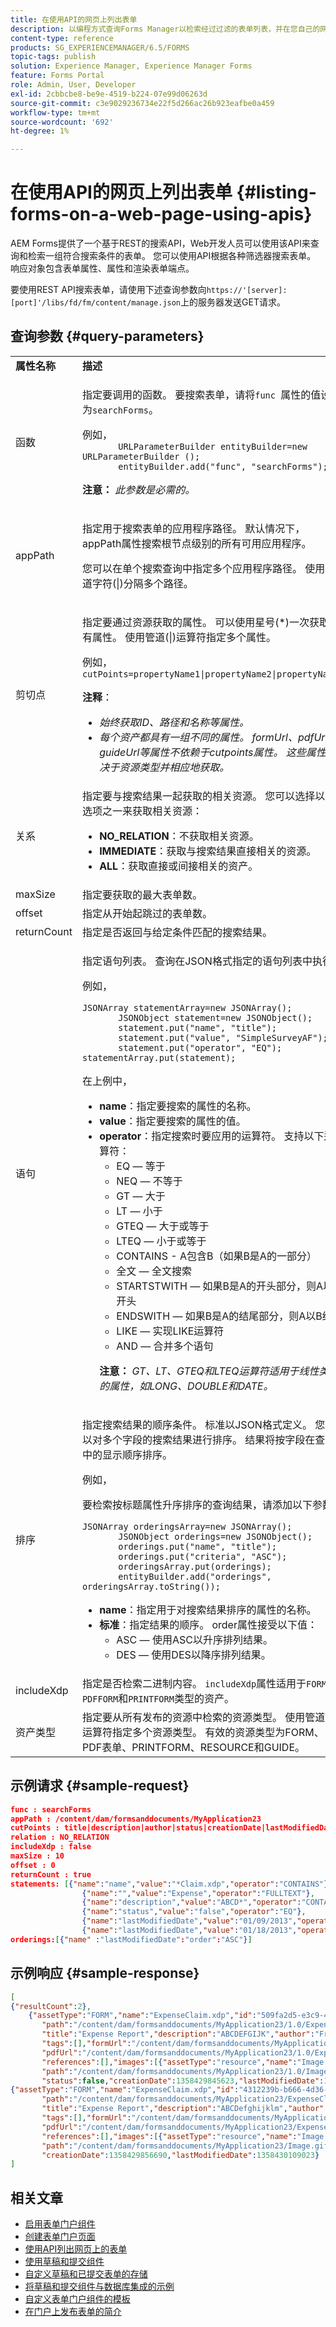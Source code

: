 ```yaml
---
title: 在使用API的网页上列出表单
description: 以编程方式查询Forms Manager以检索经过过滤的表单列表，并在您自己的网页上显示。
content-type: reference
products: SG_EXPERIENCEMANAGER/6.5/FORMS
topic-tags: publish
solution: Experience Manager, Experience Manager Forms
feature: Forms Portal
role: Admin, User, Developer
exl-id: 2cbbcbe8-be9e-4519-b224-07e99d06263d
source-git-commit: c3e9029236734e22f5d266ac26b923eafbe0a459
workflow-type: tm+mt
source-wordcount: '692'
ht-degree: 1%

---
```


# 在使用API的网页上列出表单 {#listing-forms-on-a-web-page-using-apis}

AEM Forms提供了一个基于REST的搜索API，Web开发人员可以使用该API来查询和检索一组符合搜索条件的表单。 您可以使用API根据各种筛选器搜索表单。 响应对象包含表单属性、属性和渲染表单端点。

要使用REST API搜索表单，请使用下述查询参数向`https://'[server]:[port]'/libs/fd/fm/content/manage.json`上的服务器发送GET请求。

## 查询参数 {#query-parameters}

<table>
 <tbody>
  <tr>
   <td><strong>属性名称<br /> </strong></td>
   <td><strong>描述<br /> </strong></td>
  </tr>
  <tr>
   <td>函数<br /> </td>
   <td><p>指定要调用的函数。 要搜索表单，请将<code>func </code>属性的值设置为<code>searchForms</code>。</p> <p>例如， <code class="code">
       URLParameterBuilder entityBuilder=new URLParameterBuilder ();
       entityBuilder.add("func", "searchForms");</code></p> <p><strong>注意：</strong> <em>此参数是必需的。</em><br /> </p> </td>
  </tr>
  <tr>
   <td>appPath<br /> </td>
   <td><p>指定用于搜索表单的应用程序路径。 默认情况下，appPath属性搜索根节点级别的所有可用应用程序。<br /> </p> <p>您可以在单个搜索查询中指定多个应用程序路径。 使用管道字符(|)分隔多个路径。 </p> </td>
  </tr>
  <tr>
   <td>剪切点<br /> </td>
   <td><p>指定要通过资源获取的属性。 可以使用星号(*)一次获取所有属性。 使用管道(|)运算符指定多个属性。 </p> <p>例如， <code>cutPoints=propertyName1|propertyName2|propertyName3</code></p> <p><strong>注释</strong>： </p>
    <ul>
     <li><em>始终获取ID、路径和名称等属性。 </em></li>
     <li><em>每个资产都具有一组不同的属性。 formUrl、pdfUrl和guideUrl等属性不依赖于cutpoints属性。 这些属性取决于资源类型并相应地获取。 </em></li>
    </ul> </td>
  </tr>
  <tr>
   <td>关系<br /> </td>
   <td>指定要与搜索结果一起获取的相关资源。 您可以选择以下选项之一来获取相关资源：
    <ul>
     <li><strong>NO_RELATION</strong>：不获取相关资源。</li>
     <li><strong>IMMEDIATE</strong>：获取与搜索结果直接相关的资源。</li>
     <li><strong>ALL</strong>：获取直接或间接相关的资产。</li>
    </ul> </td>
  </tr>
  <tr>
   <td>maxSize</td>
   <td>指定要获取的最大表单数。</td>
  </tr>
  <tr>
   <td>offset</td>
   <td>指定从开始起跳过的表单数。</td>
  </tr>
  <tr>
   <td>returnCount</td>
   <td>指定是否返回与给定条件匹配的搜索结果。 </td>
  </tr>
  <tr>
   <td>语句</td>
   <td><p>指定语句列表。 查询在JSON格式指定的语句列表中执行。 </p> <p>例如，</p> <p><code class="code">JSONArray statementArray=new JSONArray();
       JSONObject statement=new JSONObject();
       statement.put("name", "title");
       statement.put("value", "SimpleSurveyAF");
       statement.put("operator", "EQ"); statementArray.put(statement);</code></p> <p>在上例中， </p>
    <ul>
     <li><strong>name</strong>：指定要搜索的属性的名称。</li>
     <li><strong>value</strong>：指定要搜索的属性的值。</li>
     <li><strong>operator</strong>：指定搜索时要应用的运算符。 支持以下运算符：
      <ul>
       <li>EQ — 等于 </li>
       <li>NEQ — 不等于</li>
       <li>GT — 大于</li>
       <li>LT — 小于</li>
       <li>GTEQ — 大于或等于</li>
       <li>LTEQ — 小于或等于</li>
       <li>CONTAINS - A包含B（如果B是A的一部分）</li>
       <li>全文 — 全文搜索</li>
       <li>STARTSTWITH — 如果B是A的开头部分，则A以B开头</li>
       <li>ENDSWITH — 如果B是A的结尾部分，则A以B结尾</li>
       <li>LIKE — 实现LIKE运算符</li>
       <li>AND — 合并多个语句</li>
      </ul> <p><strong>注意：</strong> <em>GT、LT、GTEQ和LTEQ运算符适用于线性类型的属性，如LONG、DOUBLE和DATE。</em></p> </li>
    </ul> </td>
  </tr>
  <tr>
   <td>排序<br /> </td>
   <td><p>指定搜索结果的顺序条件。 标准以JSON格式定义。 您可以对多个字段的搜索结果进行排序。 结果将按字段在查询中的显示顺序排序。</p> <p>例如，</p> <p>要检索按标题属性升序排序的查询结果，请添加以下参数： </p> <p><code class="code">JSONArray orderingsArray=new JSONArray();
       JSONObject orderings=new JSONObject();
       orderings.put("name", "title");
       orderings.put("criteria", "ASC");
       orderingsArray.put(orderings);
       entityBuilder.add("orderings", orderingsArray.toString());</code></p>
    <ul>
     <li><strong>name</strong>：指定用于对搜索结果排序的属性的名称。</li>
     <li><strong>标准</strong>：指定结果的顺序。 order属性接受以下值：
      <ul>
       <li>ASC — 使用ASC以升序排列结果。<br /> </li>
       <li>DES — 使用DES以降序排列结果。</li>
      </ul> </li>
    </ul> </td>
  </tr>
  <tr>
   <td>includeXdp</td>
   <td>指定是否检索二进制内容。 <code>includeXdp</code>属性适用于<code>FORM</code>、<code>PDFFORM</code>和<code>PRINTFORM</code>类型的资产。</td>
  </tr>
  <tr>
   <td>资产类型</td>
   <td>指定要从所有发布的资源中检索的资源类型。 使用管道(|)运算符指定多个资源类型。 有效的资源类型为FORM、PDF表单、PRINTFORM、RESOURCE和GUIDE。</td>
  </tr>
 </tbody>
</table>

## 示例请求 {#sample-request}

```json
func : searchForms
appPath : /content/dam/formsanddocuments/MyApplication23
cutPoints : title|description|author|status|creationDate|lastModifiedDate|activationDate|expiryDate|tags|allowedRenderFormat|formmodel
relation : NO_RELATION
includeXdp : false
maxSize : 10
offset : 0
returnCount : true
statements: [{"name":"name","value":"*Claim.xdp","operator":"CONTAINS"},
                {"name":"","value":"Expense","operator":"FULLTEXT"},
                {"name":"description","value":"ABCD*","operator":"CONTAINS"},
                {"name":"status","value":"false","operator":"EQ"},
                {"name":"lastModifiedDate","value":"01/09/2013","operator":"GTEQ"},
                {"name":"lastModifiedDate","value":"01/18/2013","operator":"LTEQ"}]
orderings:[{"name" :"lastModifiedDate":"order":"ASC"}]
```

## 示例响应 {#sample-response}

```json
[
{"resultCount":2},
    {"assetType":"FORM","name":"ExpenseClaim.xdp","id":"509fa2d5-e3c9-407b-b8dc-fa0ba08eb0ce",
       "path":"/content/dam/formsanddocuments/MyApplication23/1.0/ExpenseClaim.xdp",
       "title":"Expense Report","description":"ABCDEFGIJK","author":"Frank Bowman",
       "tags":[],"formUrl":"/content/dam/formsanddocuments/MyApplication23/1.0/ExpenseClaim.xdp/jcr:content",
       "pdfUrl":"/content/dam/formsanddocuments/MyApplication23/1.0/ExpenseClaim.xdp/jcr:content?type=pdf",
       "references":[],"images":[{"assetType":"resource","name":"Image.gif","id":"5477a127-8bbf-4cec-8f81-2689e5cb4a15",
       "path":"/content/dam/formsanddocuments/MyApplication23/1.0/Image.gif","resourceSize":0}],
       "status":false,"creationDate":1358429845623,"lastModifiedDate":1358429846771},
{"assetType":"FORM","name":"ExpenseClaim.xdp","id":"4312239b-b666-4d36-95bc-641b3a39ddd4",
       "path":"/content/dam/formsanddocuments/MyApplication23/ExpenseClaim.xdp",
       "title":"Expense Report","description":"ABCDefghijklm","author":"Frank Bowman",
       "tags":[],"formUrl":"/content/dam/formsanddocuments/MyApplication23/ExpenseClaim.xdp/jcr:content",
       "pdfUrl":"/content/dam/formsanddocuments/MyApplication23/ExpenseClaim.xdp/jcr:content?type=pdf",
       "references":[],"images":[{"assetType":"resource","name":"Image.gif","id":"118a2e3f-7097-4d8c-85d1-651306de284a",
       "path":"/content/dam/formsanddocuments/MyApplication23/Image.gif","resourceSize":0}],"status":false,
       "creationDate":1358429856690,"lastModifiedDate":1358430109023}
]
```

## 相关文章

* [启用表单门户组件](/help/forms/using/enabling-forms-portal-components.md)
* [创建表单门户页面](/help/forms/using/creating-form-portal-page.md)
* [使用API列出网页上的表单](/help/forms/using/listing-forms-webpage-using-apis.md)
* [使用草稿和提交组件](/help/forms/using/draft-submission-component.md)
* [自定义草稿和已提交表单的存储](/help/forms/using/draft-submission-component.md)
* [将草稿和提交组件与数据库集成的示例](/help/forms/using/integrate-draft-submission-database.md)
* [自定义表单门户组件的模板](/help/forms/using/customizing-templates-forms-portal-components.md)
* [在门户上发布表单的简介](/help/forms/using/introduction-publishing-forms.md)
